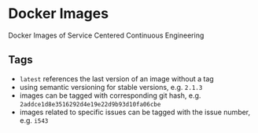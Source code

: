 # Docker Images
Docker Images of Service Centered Continuous Engineering

## Tags 

- `latest` references the last version of an image without a tag
- using semantic versioning for stable versions, e.g. `2.1.3`
- images can be tagged with corresponding git hash, e.g.
`2addce1d8e3516292d4e19e22d9b93d10fa06cbe`
- images related to specific issues can be tagged with the issue number, e.g.
`i543`

